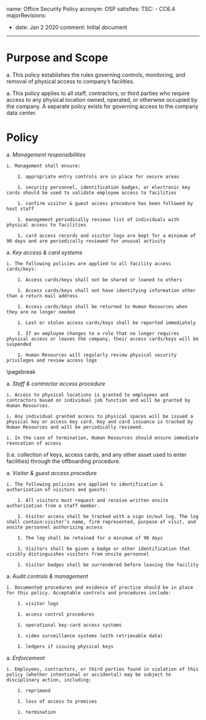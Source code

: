 name: Office Security Policy
acronym: OSP
satisfies:
  TSC:
    - CC6.4
majorRevisions:
  - date: Jan 2 2020
    comment: Initial document
---

# Purpose and Scope

a. This policy establishes the rules governing controls, monitoring, and removal of physical access to company’s facilities.

a. This policy applies to all staff, contractors, or third parties who require access to any physical location owned, operated, or otherwise occupied by the company. A separate policy exists for governing access to the company data center.

# Policy

a. *Management responsibilities*

    i. Management shall ensure:

        1. appropriate entry controls are in place for secure areas

        1. security personnel, identification badges, or electronic key cards should be used to validate employee access to facilities

        1. confirm visitor & guest access procedure has been followed by host staff

        1. management periodically reviews list of individuals with physical access to facilities

        1. card access records and visitor logs are kept for a minimum of 90 days and are periodically reviewed for unusual activity

a. *Key access & card systems*

    i. The following policies are applied to all facility access cards/keys:

        1. Access cards/keys shall not be shared or loaned to others

        1. Access cards/keys shall not have identifying information other than a return mail address

        1. Access cards/keys shall be returned to Human Resources when they are no longer needed

        1. Lost or stolen access cards/keys shall be reported immediately

        1. If an employee changes to a role that no longer requires physical access or leaves the company, their access cards/keys will be suspended

        1. Human Resources will regularly review physical security privileges and review access logs

\pagebreak

a. *Staff & contractor access procedure*

    i. Access to physical locations is granted to employees and contractors based on individual job function and will be granted by Human Resources.

    i. Any individual granted access to physical spaces will be issued a physical key or access key card. Key and card issuance is tracked by Human Resources and will be periodically reviewed.

    i. In the case of termination, Human Resources should ensure immediate revocation of access
(i.e. collection of keys, access cards, and any other asset used to enter facilities) through the offboarding procedure.

a. *Visitor & guest access procedure*

    i. The following policies are applied to identification & authorization of visitors and guests:

        1. All visitors must request and receive written onsite authorization from a staff member.

        1. Visitor access shall be tracked with a sign in/out log. The log shall contain:visitor’s name, firm represented, purpose of visit, and onsite personnel authorizing access

        1. The log shall be retained for a minimum of 90 days

        1. Visitors shall be given a badge or other identification that visibly distinguishes visitors from onsite personnel

        1. Visitor badges shall be surrendered before leaving the facility

a. *Audit controls & management*

    i. Documented procedures and evidence of practice should be in place for this policy. Acceptable controls and procedures include:

        1. visitor logs

        1. access control procedures

        1. operational key-card access systems

        1. video surveillance systems (with retrievable data)

        1. ledgers if issuing physical keys

a. *Enforcement*

    i. Employees, contractors, or third parties found in violation of this policy (whether intentional or accidental) may be subject to disciplinary action, including:

        1. reprimand

        1. loss of access to premises

        1. termination




